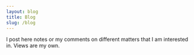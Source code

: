 ```yaml
---
layout: blog
title: Blog
slug: /blog
---
```


I post here notes or my comments on different matters that I am interested in. Views are my own.
<br />
